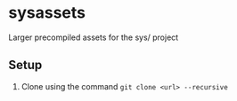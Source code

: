 sysassets
=========

Larger precompiled assets for the sys/ project

## Setup

1. Clone using the command `` git clone <url> --recursive ``